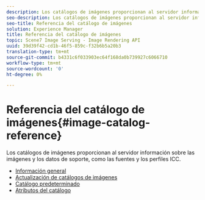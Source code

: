 ```yaml
---
description: Los catálogos de imágenes proporcionan al servidor información sobre las imágenes y los datos de soporte, como las fuentes y los perfiles ICC.
seo-description: Los catálogos de imágenes proporcionan al servidor información sobre las imágenes y los datos de soporte, como las fuentes y los perfiles ICC.
seo-title: Referencia del catálogo de imágenes
solution: Experience Manager
title: Referencia del catálogo de imágenes
topic: Scene7 Image Serving - Image Rendering API
uuid: 39d39f42-cd1b-46f5-859c-f32b6b5a20b3
translation-type: tm+mt
source-git-commit: b4331c6f033903ec64f168da0b739927c6066710
workflow-type: tm+mt
source-wordcount: '0'
ht-degree: 0%

---
```



# Referencia del catálogo de imágenes{#image-catalog-reference}

Los catálogos de imágenes proporcionan al servidor información sobre las imágenes y los datos de soporte, como las fuentes y los perfiles ICC.

* [Información general](/help/aem-is-ir-api/is-api/image-catalog/image-serving-api-ref/c-image-catalog-reference/c-overview/c-overview.md)
* [Actualización de catálogos de imágenes](/help/aem-is-ir-api/is-api/image-catalog/image-serving-api-ref/c-image-catalog-reference/c-overview/c-updating-image-catalogs.md)
* [Catálogo predeterminado](/help/aem-is-ir-api/is-api/image-catalog/image-serving-api-ref/c-image-catalog-reference/c-overview/c-default-catalog.md)
* [Atributos del catálogo](/help/aem-is-ir-api/is-api/image-catalog/image-serving-api-ref/c-image-catalog-reference/c-overview/c-catalog-attributes/c-catalog-attributes.md)
